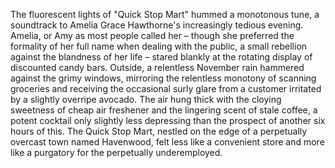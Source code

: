The fluorescent lights of "Quick Stop Mart" hummed a monotonous tune, a soundtrack to Amelia Grace Hawthorne's increasingly tedious evening.  Amelia, or Amy as most people called her – though she preferred the formality of her full name when dealing with the public, a small rebellion against the blandness of her life – stared blankly at the rotating display of discounted candy bars.  Outside, a relentless November rain hammered against the grimy windows, mirroring the relentless monotony of scanning groceries and receiving the occasional surly glare from a customer irritated by a slightly overripe avocado.  The air hung thick with the cloying sweetness of cheap air freshener and the lingering scent of stale coffee, a potent cocktail only slightly less depressing than the prospect of another six hours of this.  The Quick Stop Mart, nestled on the edge of a perpetually overcast town named Havenwood, felt less like a convenient store and more like a purgatory for the perpetually underemployed.

